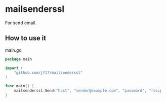 # mailsenderssl
For send email.

## How to use it

main.go
```go
package main

import (
	"github.com/jf17/mailsenderssl"
)

func main() {
	mailsenderssl.Send("host", "sender@example.com", "password", "recipient@example.com", "Title", "Body text")
}

```